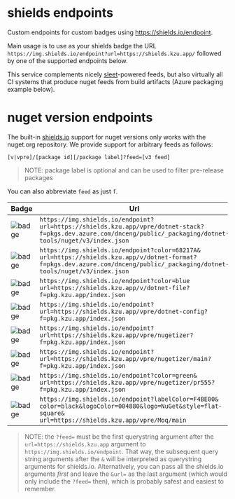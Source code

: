 # shields endpoints

Custom endpoints for custom badges using https://shields.io/endpoint. 

Main usage is to use as your shields badge the URL `https://img.shields.io/endpoint?url=https://shields.kzu.app/`  followed by one of the supported endpoints below.

This service complements nicely [sleet](https://github.com/emgarten/Sleet)-powered feeds, but also virtually all CI systems that produce nuget feeds from build artifacts (Azure packaging example below).

# nuget version endpoints

The built-in [shields.io](https://shields.io/category/version) support for nuget versions only works with the nuget.org repository. We provide support for arbitrary feeds as follows:

```
[v|vpre]/[package id][/package label]?feed=[v3 feed]
```

> NOTE: package label is optional and can be used to filter pre-release packages

You can also abbreviate `feed` as just `f`. 

| Badge                                                                                                                                                 | Url                                                                         |
| ----------------------------------------------------------------------------------------------------------------------------------------------------- | --------------------------------------------------------------------------------- |
| ![badge](https://img.shields.io/endpoint?url=https://shields.kzu.app/vpre/dotnet-stack?f=pkgs.dev.azure.com/dnceng/public/_packaging/dotnet-tools/nuget/v3/index.json) | `https://img.shields.io/endpoint?`<br/>`url=https://shields.kzu.app/vpre/dotnet-stack?`<br/>`f=pkgs.dev.azure.com/dnceng/public/_packaging/dotnet-tools/nuget/v3/index.json` |
| ![badge](https://img.shields.io/endpoint?color=68217A&url=https://shields.kzu.app/v/dotnet-format?f=pkgs.dev.azure.com/dnceng/public/_packaging/dotnet-tools/nuget/v3/index.json) | `https://img.shields.io/endpoint?color=68217A&`<br/>`url=https://shields.kzu.app/v/dotnet-format?`<br/>`f=pkgs.dev.azure.com/dnceng/public/_packaging/dotnet-tools/nuget/v3/index.json` |
| ![badge](https://img.shields.io/endpoint?url=https://shields.kzu.app/v/dotnet-file?f=pkg.kzu.app/index.json&color=blue)                                 | `https://img.shields.io/endpoint?color=blue`<br/>`url=https://shields.kzu.app/v/dotnet-file?`<br/>`f=pkg.kzu.app/index.json`                                                         |
| ![badge](https://img.shields.io/endpoint?url=https://shields.kzu.app/vpre/dotnet-config?f=pkg.kzu.app/index.json)                                       | `https://img.shields.io/endpoint?`<br/>`url=https://shields.kzu.app/vpre/dotnet-config?`<br/>`f=pkg.kzu.app/index.json`                                                               |
| ![badge](https://img.shields.io/endpoint?url=https://shields.kzu.app/vpre/nugetizer?f=pkg.kzu.app/index.json)                                           | `https://img.shields.io/endpoint?`<br/>`url=https://shields.kzu.app/vpre/nugetizer?`<br/>`f=pkg.kzu.app/index.json`                                                                      |
| ![badge](https://img.shields.io/endpoint?url=https://shields.kzu.app/vpre/nugetizer/main?f=pkg.kzu.app/index.json)                                         | `https://img.shields.io/endpoint?`<br/>`url=https://shields.kzu.app/vpre/nugetizer/main?`<br/>`f=pkg.kzu.app/index.json`                                                                 |
| ![badge](https://img.shields.io/endpoint?color=green&url=https://shields.kzu.app/vpre/nugetizer/pr555?f=pkg.kzu.app/index.json)                             | `https://img.shields.io/endpoint?color=green&`<br/>`url=https://shields.kzu.app/vpre/nugetizer/pr555?`<br/>`f=pkg.kzu.app/index.json`                                                     |
| ![badge](https://img.shields.io/endpoint?labelColor=F4BE00&color=black&logoColor=004880&logo=NuGet&style=flat-square&url=https://shields.kzu.app/vpre/Moq/main) | `https://img.shields.io/endpoint?labelColor=F4BE00&`<br/>`color=black&logoColor=004880&logo=NuGet&style=flat-square&`<br/>`url=https://shields.kzu.app/vpre/Moq/main` |

> NOTE: the `?feed=` must be the first querystring argument after the `url=https://shields.kzu.app` argument to `https://img.shields.io/endpoint`. That way, the subsequent query string arguments after the `&` will be interpreted as querystring arguments for shields.io. Alternatively, you can pass all the shields.io arguments *first* and leave the `&url=` as the last argument (which would only include the `?feed=` then), which is probably safest and easiest to remember.
